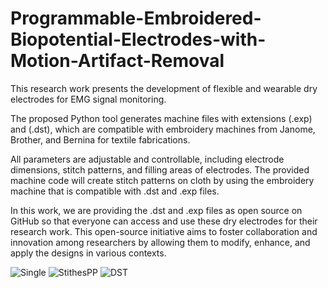 # Programmable-Embroidered-Biopotential-Electrodes-with-Motion-Artifact-Removal


This research work presents the development of flexible and wearable dry electrodes for EMG signal monitoring.

The proposed Python tool generates machine files with extensions (.exp) and (.dst), which are compatible with embroidery machines from Janome, Brother, and Bernina for textile fabrications.

All parameters are adjustable and controllable, including electrode dimensions, stitch patterns, and filling areas of electrodes. The provided machine code will create stitch patterns on cloth by using the embroidery machine that is compatible with .dst and .exp files.

In this work, we are providing the .dst and .exp files as open source on GitHub so that everyone can access and use these dry electrodes for their research work. This open-source initiative aims to foster collaboration and innovation among researchers by allowing them to modify, enhance, and apply the designs in various contexts.

![Single](https://github.com/user-attachments/assets/0709e769-72ff-454e-98c1-e5d96b3de5ed)
![StithesPP](https://github.com/user-attachments/assets/7ce24e35-16db-4453-ab9e-37ae6f3988f2)
![DST](https://github.com/user-attachments/assets/08a12d0e-8ec0-433a-82da-97f2a1cb7ecb)
